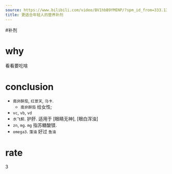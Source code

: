 ```yaml
---
source: https://www.bilibili.com/video/BV1hbB9YMENP/?spm_id_from=333.1387.upload.video_card.click&vd_source=549bde2564979641a5f0adbcfa529b0a
title: 更适合年轻人的营养补剂
---
```


#补剂 
# why
看看要吃啥

# conclusion
- `南非醉茄`, `红景天`, `马卡`.
	- `南非醉茄` 给女性;
- `vc`, `vb`, `vd`
- `水飞蓟`. 护肝. 适用于 [眼睛无神], [眼白浑浊]
- `zn`, `mg`. `mg` 指苏糖酸镁.
- `omega3`. `藻油` 好过 `鱼油`

# rate
3